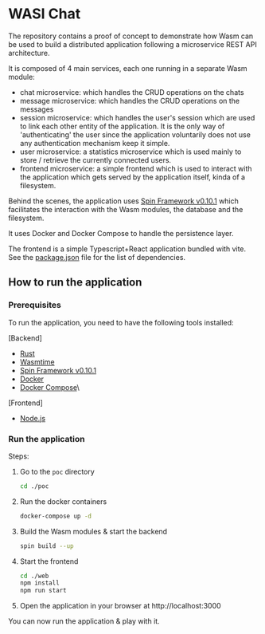 # WASI Chat

The repository contains a proof of concept to demonstrate how Wasm can be used to build a distributed application
following a microservice REST API architecture.

It is composed of 4 main services, each one running in a separate Wasm module:
- chat microservice: which handles the CRUD operations on the chats
- message microservice: which handles the CRUD operations on the messages
- session microservice: which handles the user's session which are used to link each other entity of the application. 
It is the only way of 'authenticating' the user since the application voluntarily does not use any authentication mechanism
keep it simple.
- user microservice: a statistics microservice which is used mainly to store / retrieve the currently connected users.
- frontend microservice: a simple frontend which is used to interact with the application which gets served by the
application itself, kinda of a filesystem.

Behind the scenes, the application uses [Spin Framework v0.10.1](https://github.com/fermyon/spin/releases/tag/v0.10.1)
which facilitates the interaction with the Wasm modules, the database and the filesystem.

It uses Docker and Docker Compose to handle the persistence layer.

The frontend is a simple Typescript+React application bundled with vite.
See the [package.json](./web/package.json) file for the list of dependencies.
## How to run the application

### Prerequisites

To run the application, you need to have the following tools installed:

[Backend]
- [Rust](https://www.rust-lang.org/tools/install)
- [Wasmtime](https://wasmtime.dev/)
- [Spin Framework v0.10.1](https://github.com/fermyon/spin/releases/tag/v0.10.1)
- [Docker](https://docs.docker.com/get-docker/)
- [Docker Compose](https://docs.docker.com/compose/install/)\

[Frontend]
- [Node.js](https://nodejs.org/en/download/)

### Run the application
Steps:

1. Go to the `poc` directory
    ```bash
    cd ./poc
    ```
2. Run the docker containers
    ```bash
    docker-compose up -d
    ```
3. Build the Wasm modules & start the backend
    ```bash
    spin build --up
    ```
4. Start the frontend
    ```bash
    cd ./web
    npm install
    npm run start
    ```
5. Open the application in your browser at http://localhost:3000

You can now run the application & play with it.